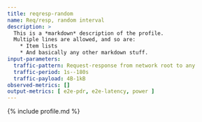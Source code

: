 ```yaml
---
title: reqresp-random
name: Req/resp, random interval
description: >
  This is a *markdown* description of the profile.
  Multiple lines are allowed, and so are:
    * Item lists
    * And basically any other markdown stuff.
input-parameters:
  traffic-pattern: Request-response from network root to any
  traffic-period: 1s--180s
  traffic-payload: 4B-1kB
observed-metrics: []
output-metrics: [ e2e-pdr, e2e-latency, power ]
---
```


{% include profile.md %}
